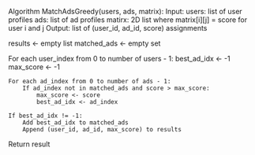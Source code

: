 Algorithm MatchAdsGreedy(users, ads, matrix):
Input:
    users: list of user profiles
    ads: list of ad profiles
    matirx: 2D list where matrix[i][j] = score for user i and j
Output:
    list of (user_id, ad_id, score) assignments

results <- empty list
matched_ads <- empty set

For each user_index from 0 to number of users - 1:
    best_ad_idx <- -1
    max_score <- -1

    For each ad_index from 0 to number of ads - 1:
        If ad_index not in matched_ads and score > max_score:
            max_score <- score
            best_ad_idx <- ad_index
    
    If best_ad_idx != -1:
        Add best_ad_idx to matched_ads
        Append (user_id, ad_id, max_score) to results
    
Return result